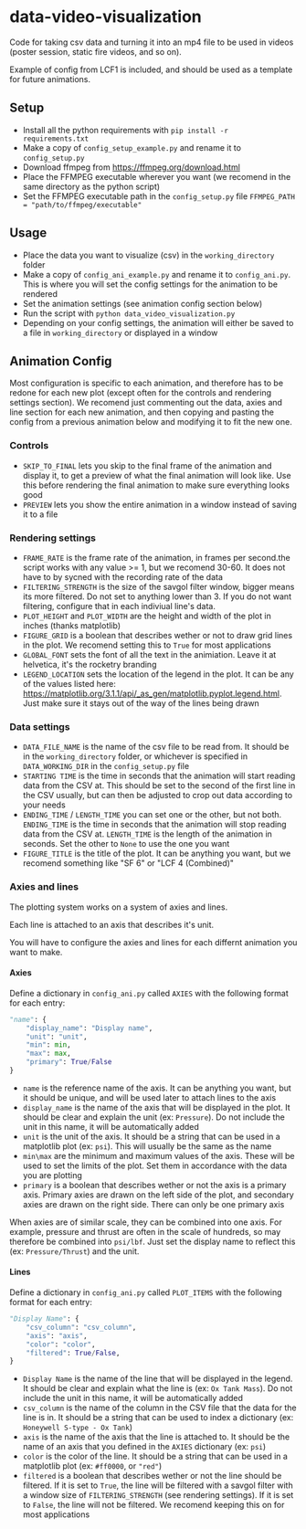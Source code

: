 # data-video-visualization
Code for taking csv data and turning it into an mp4 file to be used in videos (poster session, static fire videos, and so on). 

Example of config from LCF1 is included, and should be used as a template for future animations.

## Setup

- Install all the python requirements with `pip install -r requirements.txt`
- Make a copy of `config_setup_example.py` and rename it to `config_setup.py`
- Download ffmpeg from https://ffmpeg.org/download.html
- Place the FFMPEG executable wherever you want (we recomend in the same directory as the python script)
- Set the FFMPEG executable path in the `config_setup.py` file `FFMPEG_PATH = "path/to/ffmpeg/executable"`
  
## Usage

- Place the data you want to visualize (csv) in the `working_directory` folder
- Make a copy of `config_ani_example.py` and rename it to `config_ani.py`. This is where you will set the config settings for the animation to be rendered
- Set the animation settings (see animation config section below)
- Run the script with `python data_video_visualization.py`
- Depending on your config settings, the animation will either be saved to a file in `working_directory` or displayed in a window

## Animation Config

Most configuration is specific to each animation, and therefore has to be redone for each new plot (except often for the controls and rendering settings section). We recomend just commenting out the data, axies and line section for each new animation, and then copying and pasting the config from a previous animation below and modifying it to fit the new one.

### Controls

- `SKIP_TO_FINAL` lets you skip to the final frame of the animation and display it, to get a preview of what the final animation will look like. Use this before rendering the final animation to make sure everything looks good
- `PREVIEW` lets you show the entire animation in a window instead of saving it to a file

### Rendering settings

- `FRAME_RATE` is the frame rate of the animation, in frames per second.the script works with any value >= 1, but we recomend 30-60. It does not have to by sycned with the recording rate of the data
- `FILTERING_STRENGTH` is the size of the savgol filter window, bigger means its more filtered. Do not set to anything lower than 3. If you do not want filtering, configure that in each indiviual line's data.
- `PLOT_HEIGHT` and `PLOT_WIDTH` are the height and width of the plot in inches (thanks matplotlib)
- `FIGURE_GRID` is a boolean that describes wether or not to draw grid lines in the plot. We recomend setting this to `True` for most applications
- `GLOBAL_FONT` sets the font of all the text in the animiation. Leave it at helvetica, it's the rocketry branding
- `LEGEND_LOCATION` sets the location of the legend in the plot. It can be any of the values listed here: https://matplotlib.org/3.1.1/api/_as_gen/matplotlib.pyplot.legend.html. Just make sure it stays out of the way of the lines being drawn

### Data settings

- `DATA_FILE_NAME` is the name of the csv file to be read from. It should be in the `working_directory` folder, or whichever is specified in `DATA_WORKING_DIR` in the `config_setup.py` file
- `STARTING TIME` is the time in seconds that the animation will start reading data from the CSV at. This should be set to the second of the first line in the CSV usually, but can then be adjusted to crop out data according to your needs
- `ENDING_TIME` / `LENGTH_TIME` you can set one or the other, but not both. `ENDING_TIME` is the time in seconds that the animation will stop reading data from the CSV at. `LENGTH_TIME` is the length of the animation in seconds. Set the other to `None` to use the one you want
- `FIGURE_TITLE` is the title of the plot. It can be anything you want, but we recomend something like "SF 6" or "LCF 4 (Combined)"

### Axies and lines

The plotting system works on a system of axies and lines.

Each line is attached to an axis that describes it's unit.

You will have to configure the axies and lines for each differnt animation you want to make.

#### Axies

Define a dictionary in `config_ani.py` called `AXIES` with the following format for each entry:

```python
"name": {
    "display_name": "Display name",
    "unit": "unit",
    "min": min,
    "max": max,
    "primary": True/False
}
```

- `name` is the reference name of the axis. It can be anything you want, but it should be unique, and will be used later to attach lines to the axis
- `display_name` is the name of the axis that will be displayed in the plot. It should be clear and explain the unit (ex: `Pressure`). Do not include the unit in this name, it will be automatically added
- `unit` is the unit of the axis. It should be a string that can be used in a matplotlib plot (ex: `psi`). This will usually be the same as the name
- `min\max` are the minimum and maximum values of the axis. These will be used to set the limits of the plot. Set them in accordance with the data you are plotting
- `primary` is a boolean that describes wether or not the axis is a primary axis. Primary axies are drawn on the left side of the plot, and secondary axies are drawn on the right side. There can only be one primary axis

When axies are of similar scale, they can be combined into one axis. For example, pressure and thrust are often in the scale of hundreds, so may therefore be combined into `psi/lbf`. Just set the display name to reflect this (ex: `Pressure/Thrust`) and the unit.

#### Lines

Define a dictionary in `config_ani.py` called `PLOT_ITEMS` with the following format for each entry:

```python
"Display Name": {
    "csv_column": "csv_column",
    "axis": "axis",
    "color": "color",
    "filtered": True/False,
}
```

- `Display Name` is the name of the line that will be displayed in the legend. It should be clear and explain what the line is (ex: `Ox Tank Mass`). Do not include the unit in this name, it will be automatically added
- `csv_column` is the name of the column in the CSV file that the data for the line is in. It should be a string that can be used to index a dictionary (ex: `Honeywell S-type - Ox Tank`)
- `axis` is the name of the axis that the line is attached to. It should be the name of an axis that you defined in the `AXIES` dictionary (ex: `psi`)
- `color` is the color of the line. It should be a string that can be used in a matplotlib plot (ex: `#ff0000`, or `"red"`)
- `filtered` is a boolean that describes wether or not the line should be filtered. If it is set to `True`, the line will be filtered with a savgol filter with a window size of `FILTERING_STRENGTH` (see rendering settings). If it is set to `False`, the line will not be filtered. We recomend keeping this on for most applications
